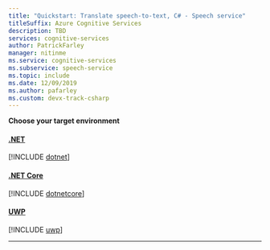 ```yaml
---
title: "Quickstart: Translate speech-to-text, C# - Speech service"
titleSuffix: Azure Cognitive Services
description: TBD
services: cognitive-services
author: PatrickFarley
manager: nitinme
ms.service: cognitive-services
ms.subservice: speech-service
ms.topic: include
ms.date: 12/09/2019
ms.author: pafarley
ms.custom: devx-track-csharp
---
```


**Choose your target environment**

#### [.NET](#tab/dotnet)
[!INCLUDE [dotnet](./dotnet.md)]
#### [.NET Core](#tab/dotnetcore)
[!INCLUDE [dotnetcore](./dotnetcore.md)]
#### [UWP](#tab/uwp)
[!INCLUDE [uwp](./uwp.md)]

* * *
